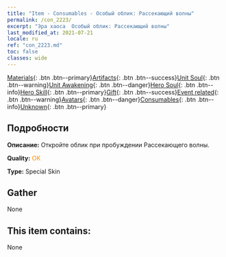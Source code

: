 ```yaml
---
title: "Item - Consumables - Особый облик: Рассекающий волны"
permalink: /con_2223/
excerpt: "Эра хаоса  Особый облик: Рассекающий волны"
last_modified_at: 2021-07-21
locale: ru
ref: "con_2223.md"
toc: false
classes: wide
---
```

 [Materials](/ItemsRU/){: .btn .btn--primary}[Artifacts](/ItemsRU/Artifacts/){: .btn .btn--success}[Unit Soul](/ItemsRU/UnitSoul/){: .btn .btn--warning}[Unit Awakening](/ItemsRU/UnitAwakening/){: .btn .btn--danger}[Hero Soul](/ItemsRU/HeroSoul/){: .btn .btn--info}[Hero Skill](/ItemsRU/HeroSkill/){: .btn .btn--primary}[Gift](/ItemsRU/Gift/){: .btn .btn--success}[Event related](/ItemsRU/Events/){: .btn .btn--warning}[Avatars](/ItemsRU/Avatars/){: .btn .btn--danger}[Consumables](/ItemsRU/Consumables/){: .btn .btn--info}[Unknown](/ItemsRU/Unknown/){: .btn .btn--primary}

## Подробности
 **Описание:** Откройте облик при пробуждении Рассекающего волны.

 **Quality:** <span style="color: #FF8C00">OK</span>

 **Type:** Special Skin

## Gather

  None

## This item contains:

  None

